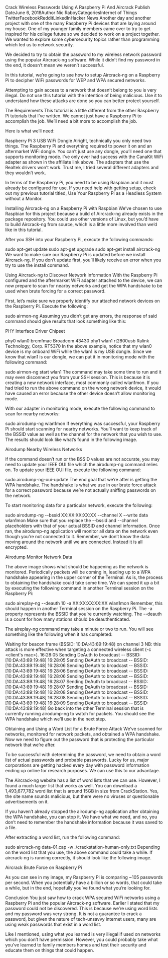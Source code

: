 Crack Wireless Passwords Using A Raspberry Pi And Aircrack
Publish DateJune 6, 2018Author Nic RaboyCategoriesInternet of Things
TwitterFacebookRedditLinkedInHacker News
Another day and another project with one of the many Raspberry Pi devices that are laying around my house. One of my younger family members came over to try to get inspired for his college future so we decided to work on a project together. We wanted to explore some cybersecurity topics rather than programming which led us to network security.

We decided to try to obtain the password to my wireless network password using the popular Aircrack-ng software. While it didn’t find my password in the end, it doesn’t mean we weren’t successful.

In this tutorial, we’re going to see how to setup Aircrack-ng on a Raspberry Pi to decipher WiFi passwords for WEP and WPA secured networks.


 
Attempting to gain access to a network that doesn’t belong to you is very illegal. Do not use this tutorial with the intention of being malicious. Use it to understand how these attacks are done so you can better protect yourself.

The Requirements
This tutorial is a little different from the other Raspberry Pi tutorials that I’ve written. We cannot just have a Raspberry Pi to accomplish the job. We’ll need a bit more to accomplish the job.

Here is what we’ll need:

Raspberry Pi 3
USB WiFi Dongle
Alright, technically you only need two things. The Raspberry Pi and everything required to power it on and an aftermarket WiFi dongle. You can’t just use any dongle, you’ll need one that supports monitoring mode. I’ve only ever had success with the CanaKit WiFi adapter as shown in the affiliate link above. The adapters that use the Realtek drivers won’t work. Trust me, I tried several different adapters and they wouldn’t work.

In terms of the Raspberry Pi, you need to be using Raspbian and it must already be configured for use. If you need help with getting setup, check out my previous tutorial titled, Use Your Raspberry Pi as a Headless System without a Monitor.

Installing Aircrack-ng on a Raspberry Pi with Raspbian
We’ve chosen to use Raspbian for this project because a build of Aircrack-ng already exists in the package repository. You could use other versions of Linux, but you’d have to build Aircrack-ng from source, which is a little more involved than we’d like in this tutorial.

After you SSH into your Raspberry Pi, execute the following commands:

sudo apt-get update
sudo apt-get upgrade
sudo apt-get install aircrack-ng
We want to make sure our Raspberry Pi is updated before we install Aircrack-ng. If you don’t update first, you’ll likely receive an error when you try to use the install command.

Using Aircrack-ng to Discover Network Information
With the Raspberry Pi configured and the aftermarket WiFi adapter attached to the device, we can now prepare to scan for nearby networks and get the WPA handshake to be used when brute forcing for a correct password.

First, let’s make sure we properly identify our attached network devices on the Raspberry Pi. Execute the following:

sudo airmon-ng
Assuming you didn’t get any errors, the response of said command should give results that look something like this:

PHY     Interface   Driver      Chipset

phy0	wlan0       brcmfmac	Broadcom 43430
phy1	wlan1       rt2800usb	Ralink Technology, Corp. RT5370
In the above example, notice that my wlan0 device is my onboard WiFi while the wlan1 is my USB dongle. Since we know that wlan1 is our dongle, we can put it in monitoring mode with the following command:

sudo airmon-ng start wlan1
The command may take some time to run and it may even disconnect you from your SSH session. This is because it is creating a new network interface, most commonly called wlan1mon. If you had tried to run the above command on the wrong network device, it would have caused an error because the other device doesn’t allow monitoring mode.

With our adapter in monitoring mode, execute the following command to scan for nearby networks:

sudo airodump-ng wlan1mon
If everything was successful, your Raspberry Pi should start scanning for nearby networks. You’ll want to keep track of the BSSID value as well as the channel for the network that you wish to use. The results should look like what’s found in the following image.

Airodump Nearby Wireless Networks

If the command doesn’t run or the BSSID values are not accurate, you may need to update your IEEE OUI file which the airodump-ng command relies on. To update your IEEE OUI file, execute the following command:

sudo airodump-ng-oui-update
The end goal that we’re after is getting the WPA handshake. The handshake is what we use in our brute force attack for a correct password because we’re not actually sniffing passwords on the network.

To start monitoring data for a particular network, execute the following:

sudo airodump-ng --bssid XX:XX:XX:XX:XX --channel X --write data wlan1mon
Make sure that you replace the --bssid and --channel placeholders with that of your actual BSSID and channel information. Once ran, the airodump-ng application will monitor all data on the network even though you’re not connected to it. Remember, we don’t know the data moving around the network until we are connected. Instead it is all encrypted.

Airodump Monitor Network Data

The above image shows what should be happening as the network is monitored. Periodically packets will be coming in, leading up to a WPA handshake appearing in the upper corner of the Terminal. As is, the process to obtaining the handshake could take some time. We can speed it up a bit by executing the following command in another Terminal session on the Raspberry Pi:

sudo aireplay-ng --deauth 10 -a XX:XX:XX:XX:XX wlan1mon
Remember, this should happen in another Terminal session on the Raspberry Pi. The -a property represents the BSSID that you’re currently watching. The --deauth is a count for how many stations should be deauthenticated.

The aireplay-ng command may take a minute or two to run. You will see something like the following when it has completed:

Waiting for beacon frame (BSSID: 10:DA:43:89:19:48) on channel 3
NB: this attack is more effective when targeting
a connected wireless client (-c <client's mac>).
16:28:05  Sending DeAuth to broadcast -- BSSID: [10:DA:43:89:19:48]
16:28:05  Sending DeAuth to broadcast -- BSSID: [10:DA:43:89:19:48]
16:28:06  Sending DeAuth to broadcast -- BSSID: [10:DA:43:89:19:48]
16:28:06  Sending DeAuth to broadcast -- BSSID: [10:DA:43:89:19:48]
16:28:06  Sending DeAuth to broadcast -- BSSID: [10:DA:43:89:19:48]
16:28:07  Sending DeAuth to broadcast -- BSSID: [10:DA:43:89:19:48]
16:28:07  Sending DeAuth to broadcast -- BSSID: [10:DA:43:89:19:48]
16:28:08  Sending DeAuth to broadcast -- BSSID: [10:DA:43:89:19:48]
16:28:08  Sending DeAuth to broadcast -- BSSID: [10:DA:43:89:19:48]
16:28:09  Sending DeAuth to broadcast -- BSSID: [10:DA:43:89:19:48]
Go back into the other Terminal session that is currently running airodump-ng to watch for packets. You should see the WPA handshake which we’ll use in the next step.

Obtaining and Using a Word List for a Brute Force Attack
We’ve scanned for networks, monitored for network packets, and obtained a WPA handshake. Now we need to figure out the password that is protecting the particular network that we’re after.

To be successful with determining the password, we need to obtain a word list of actual passwords and probable passwords. Lucky for us, major corporations are getting hacked every day with password information ending up online for research purposes. We can use this to our advantage.

The Aircrack-ng website has a list of word lists that we can use. However, I found a much larger list that works as well. You can download a 1,493,677,782 word list that is around 15GB in size from CrackStation. Yes, the site name sounds malicious, but there were no viruses or questionable advertisements on it.

If you haven’t already stopped the airodump-ng application after obtaining the WPA handshake, you can stop it. We have what we need, and no, you don’t need to remember the handshake information because it was saved to a file.

After extracting a word list, run the following command:

sudo aircrack-ng data-01.cap -w ./crackstation-human-only.txt
Depending on the word list that you use, the above command could take a while. If aircrack-ng is running correctly, it should look like the following image.

Aircrack Brute Force on Raspberry Pi

As you can see in my image, my Raspberry Pi is comparing ~105 passwords per second. When you potentially have a billion or so words, that could take a while, but in the end, hopefully you’ve found what you’re looking for.

Conclusion
You just saw how to crack WPA secured WiFi networks using a Raspberry Pi and the popular Aircrack-ng software. Earlier I stated that my password could not be discovered. This is because we’re using word lists and my password was very strong. It is not a guarantee to crack a password, but given the nature of tech-unsavvy internet users, many are using weak passwords that exist in a word list.

Like I mentioned, using what you learned is very illegal if used on networks which you don’t have permission. However, you could probably take what you’ve learned to family members homes and test their security and educate them on things that could happen.